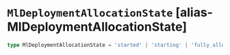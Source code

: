 # `MlDeploymentAllocationState` [alias-MlDeploymentAllocationState]
```typescript
type MlDeploymentAllocationState = 'started' | 'starting' | 'fully_allocated';
```
